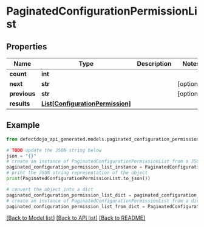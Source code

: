 # PaginatedConfigurationPermissionList


## Properties

Name | Type | Description | Notes
------------ | ------------- | ------------- | -------------
**count** | **int** |  | 
**next** | **str** |  | [optional] 
**previous** | **str** |  | [optional] 
**results** | [**List[ConfigurationPermission]**](ConfigurationPermission.md) |  | 

## Example

```python
from defectdojo_api_generated.models.paginated_configuration_permission_list import PaginatedConfigurationPermissionList

# TODO update the JSON string below
json = "{}"
# create an instance of PaginatedConfigurationPermissionList from a JSON string
paginated_configuration_permission_list_instance = PaginatedConfigurationPermissionList.from_json(json)
# print the JSON string representation of the object
print(PaginatedConfigurationPermissionList.to_json())

# convert the object into a dict
paginated_configuration_permission_list_dict = paginated_configuration_permission_list_instance.to_dict()
# create an instance of PaginatedConfigurationPermissionList from a dict
paginated_configuration_permission_list_from_dict = PaginatedConfigurationPermissionList.from_dict(paginated_configuration_permission_list_dict)
```
[[Back to Model list]](../README.md#documentation-for-models) [[Back to API list]](../README.md#documentation-for-api-endpoints) [[Back to README]](../README.md)


